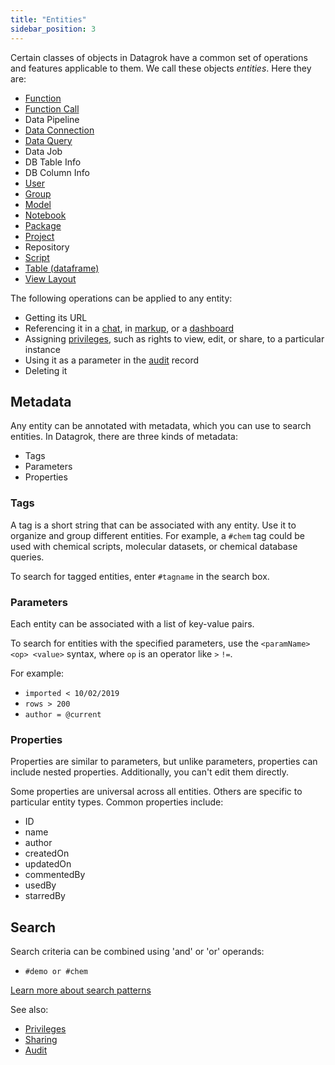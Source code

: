 ```yaml
---
title: "Entities"
sidebar_position: 3
---
```


Certain classes of objects in Datagrok have a common set of operations and
features applicable to them. We call these objects _entities_. Here they are:

* [Function](functions/functions.md)
* [Function Call](functions/function-call.md)
* Data Pipeline
* [Data Connection](../../access/access.md#data-connection)
* [Data Query](../../access/access.md#data-query)
* Data Job
* DB Table Info
* DB Column Info
* [User](../../govern/access-control/users-and-groups.md#users)
* [Group](../../govern/access-control/users-and-groups.md#groups)
* [Model](../../learn/learn.md)
* [Notebook](../../compute/jupyter-notebook.md)
* [Package](../../develop/develop.md#packages)
* [Project](project/project.md)
* Repository
* [Script](../../compute/scripting/scripting.mdx)
* [Table (dataframe)](table.md)
* [View Layout](../../visualize/view-layout.md)

The following operations can be applied to any entity:

* Getting its URL
* Referencing it in a [chat](../../collaborate/chat.md), in
  [markup](../../develop/under-the-hood/markup.md), or a [dashboard](project/dashboard.md)
* Assigning [privileges](../../govern/access-control/access-control.md#authorization), such as rights to view,
  edit, or share, to a particular instance
* Using it as a parameter in the [audit](../../govern/audit/audit.md) record
* Deleting it

## Metadata

Any entity can be annotated with metadata, which you can use to search entities. In
Datagrok, there are three kinds of metadata:

* Tags
* Parameters
* Properties

### Tags

A tag is a short string that can be associated with any entity. Use it to
organize and group different entities. For example, a `#chem` tag could
be used with chemical scripts, molecular datasets, or chemical database queries.

To search for tagged entities, enter `#tagname` in the search box.

### Parameters

Each entity can be associated with a list of key-value pairs.

To search for entities with the specified parameters, use the `<paramName> <op> <value>` syntax, where `op` is an operator like `>` `!=`.

For example:

* `imported < 10/02/2019`
* `rows > 200`
* `author = @current`

### Properties

Properties are similar to parameters, but unlike parameters, properties can
include nested properties. Additionally, you can't edit them directly. 

Some properties are universal across all entities. Others are specific to
particular entity types. Common properties include:

* ID
* name
* author
* createdOn
* updatedOn
* commentedBy
* usedBy
* starredBy

## Search

Search criteria can be combined using 'and' or 'or' operands:

* `#demo or #chem`

[Learn more about search patterns](../navigation/views/table-view.md#search)

See also:

* [Privileges](../../govern/access-control/access-control.md#authentication)
* [Sharing](../navigation/basic-tasks/basic-tasks.md#share)
* [Audit](../../govern/audit/audit.md)
